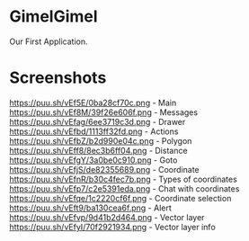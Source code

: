 # GimelGimel
Our First Application.

# Screenshots
https://puu.sh/vEf5E/0ba28cf70c.png - Main
https://puu.sh/vEf8M/39f26e606f.png - Messages
https://puu.sh/vEfag/6ee3719c3d.png - Drawer
https://puu.sh/vEfbd/1113ff32fd.png - Actions
https://puu.sh/vEfbZ/b2d990e04c.png - Polygon
https://puu.sh/vEff8/8ec3b6ff04.png - Distance
https://puu.sh/vEfgY/3a0be0c910.png - Goto
https://puu.sh/vEfjS/de82355689.png - Coordinate
https://puu.sh/vEfnR/b30c4fec7b.png - Types of coordinates
https://puu.sh/vEfp7/c2e5391eda.png - Chat with coordinates
https://puu.sh/vEfqe/1c2220cf6f.png - Coordinate selection
https://puu.sh/vEft9/ba130cea6f.png - Alert
https://puu.sh/vEfvp/9d41b2d464.png - Vector layer
https://puu.sh/vEfyI/70f2921934.png - Vector layer info